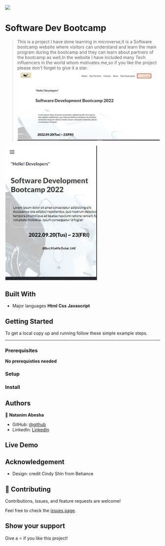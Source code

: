 ![](https://img.shields.io/badge/Microverse-blueviolet)

# Software Dev Bootcamp

> This is a project I have done learning in microverse,It is a Software bootcamp website where visitors can understand and learn the main program during the bootcamp and they can learn about partners of the bootcamp as well,In the website I have included many Tech influencers in the world whom motivates me,so if you like the project please don't forget to give it a star.
![](assets/landing.JPG)

![](assets/mobileLanding.JPG)

## Built With

- Major languages
**Html**
**Css**
**Javascript**




## Getting Started


To get a local copy up and running follow these simple example steps.
****

### Prerequisites
**No prerequisties needed**

### Setup



### Install


## Authors

👤 **Natanim Abesha**

- GitHub: [@github](https://https://github.com/NatanimA)
- LinkedIn: [LinkedIn](https://linkedin.com/in/natanim-abesha-04a39823a)

## Live Demo

## Acknowledgement
- Design: credit Cindy Shin from Behance

## 🤝 Contributing

Contributions, issues, and feature requests are welcome!

Feel free to check the [issues page](../../issues/).

## Show your support

Give a ⭐️ if you like this project!


